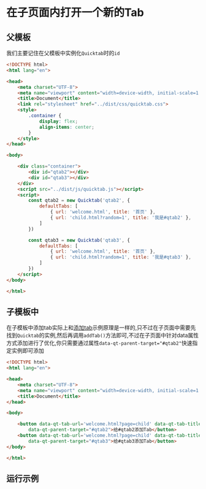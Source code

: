 # 在子页面内打开一个新的Tab

## 父模板

我们主要记住在父模板中实例化`Quicktab`时的`id`

```html
<!DOCTYPE html>
<html lang="en">

<head>
    <meta charset="UTF-8">
    <meta name="viewport" content="width=device-width, initial-scale=1.0">
    <title>Document</title>
    <link rel="stylesheet" href="../dist/css/quicktab.css">
    <style>
        .container {
            display: flex;
            align-items: center;
        }
    </style>
</head>

<body>

    <div class="container">
        <div id="qtab2"></div>
        <div id="qtab3"></div>
    </div>
    <script src="../dist/js/quicktab.js"></script>
    <script>
        const qtab2 = new Quicktab('qtab2', {
            defaultTabs: [
                { url: 'welcome.html', title: '首页' },
                { url: 'child.html?random=1', title: '我是#qtab2' },
            ]
        })

        const qtab3 = new Quicktab('qtab3', {
            defaultTabs: [
                { url: 'welcome.html', title: '首页' },
                { url: 'child.html?random=1', title: '我是#qtab3' },
            ]
        })
    </script>
</body>

</html>
```

## 子模板中

在子模板中添加tab实际上和[添加tab](./tab-add)示例原理是一样的,只不过在子页面中需要先找到`Quicktab`的实例,然后再调用`addTab()`方法即可,不过在子页面中针对data属性方式添加进行了优化,你只需要通过属性`data-qt-parent-target="#qtab2"`快速指定实例即可添加




```html
<!DOCTYPE html>
<html lang="en">

<head>
    <meta charset="UTF-8">
    <meta name="viewport" content="width=device-width, initial-scale=1.0">
    <title>Document</title>
</head>

<body>

    <button data-qt-tab-url='welcome.html?page=child' data-qt-tab-title='添加用户信息'
        data-qt-parent-target="#qtab2">给#qtab2添加Tab</button>
    <button data-qt-tab-url='welcome.html?page=child' data-qt-tab-title='添加用户信息'
        data-qt-parent-target="#qtab3">给#qtab3添加Tab</button>
</body>

</html>
```


## 运行示例

<ShowCase text="Run"  src="Quicktab/demo/add-tab-in-childPage.html"/>

